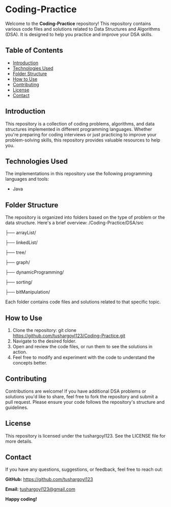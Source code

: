 # Coding-Practice

Welcome to the **Coding-Practice** repository! This repository contains various code files and solutions related to Data Structures and Algorithms (DSA). It is designed to help you practice and improve your DSA skills.

## Table of Contents

- [Introduction](#introduction)
- [Technologies Used](#technologies-used)
- [Folder Structure](#folder-structure)
- [How to Use](#how-to-use)
- [Contributing](#contributing)
- [License](#license)
- [Contact](#contact)

## Introduction

This repository is a collection of coding problems, algorithms, and data structures implemented in different programming languages. Whether you're preparing for coding interviews or just practicing to improve your problem-solving skills, this repository provides valuable resources to help you.

## Technologies Used

The implementations in this repository use the following programming languages and tools:

- Java

## Folder Structure

The repository is organized into folders based on the type of problem or the data structure. Here's a brief overview:
/Coding-Practice/DSA/src

├── arrayList/

├── linkedList/

├── tree/

├── graph/

├── dynamicProgramming/

├── sorting/

├── bitManipulation/


Each folder contains code files and solutions related to that specific topic.

## How to Use

1. Clone the repository:
   git clone https://github.com/tushargoyl123/Coding-Practice.git
2. Navigate to the desired folder.
3. Open and review the code files, or run them to see the solutions in action.
4. Feel free to modify and experiment with the code to understand the concepts better.

## Contributing
Contributions are welcome! If you have additional DSA problems or solutions you'd like to share, feel free to fork the repository and submit a pull request. Please ensure your code follows the repository's structure and guidelines.

## License
This repository is licensed under the tushargoyl123. See the LICENSE file for more details.

## Contact
If you have any questions, suggestions, or feedback, feel free to reach out:

**GitHub:** https://github.com/tushargoyl123

**Email:** tushargoyl123@gmail.com

**Happy coding!**
